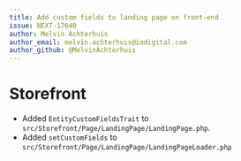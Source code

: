 ```yaml
---
title: Add custom fields to landing page on front-end 
issue: NEXT-17040
author: Melvin Achterhuis
author_email: melvin.achterhuis@iodigital.com
author_github: @MelvinAchterhuis
---
```

# Storefront
* Added `EntityCustomFieldsTrait` to `src/Storefront/Page/LandingPage/LandingPage.php`.
* Added `setCustomFields` to `src/Storefront/Page/LandingPage/LandingPageLoader.php`
